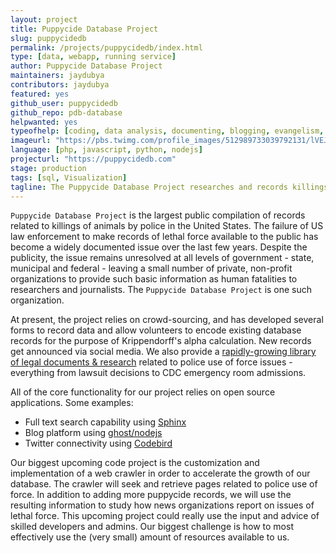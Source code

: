```yaml
---
layout: project
title: Puppycide Database Project
slug: puppycidedb
permalink: /projects/puppycidedb/index.html
type: [data, webapp, running service]
author: Puppycide Database Project
maintainers: jaydubya
contributors: jaydubya
featured: yes
github_user: puppycidedb
github_repo: pdb-database
helpwanted: yes
typeofhelp: [coding, data analysis, documenting, blogging, evangelism, project managing]
imageurl: "https://pbs.twimg.com/profile_images/512989733039792131/lVEJbvP__200x200.jpeg"
language: [php, javascript, python, nodejs]
projecturl: "https://puppycidedb.com"
stage: production
tags: [sql, Visualization]
tagline: The Puppycide Database Project researches and records killings of animals by police across the United States with the help of open source applications & crowd sourced research.
---
```


 `Puppycide Database Project` is the largest public compilation of records related to killings of animals by police in the United States. The failure of US law enforcement to make records of lethal force available to the public has become a widely documented issue over the last few years. Despite the publicity, the issue remains unresolved at all levels of government - state, municipal and federal - leaving a small number of private, non-profit organizations to provide such basic information as human fatalities to researchers and journalists. The `Puppycide Database Project` is one such organization.

 At present, the project relies on crowd-sourcing, and has developed several forms to record data and allow volunteers to encode existing database records for the purpose of Krippendorff's alpha calculation. New records get announced via social media. We also provide a [rapidly-growing library of legal documents & research](https://puppycidedb.com/datasets.html) related to police use of force issues - everything from lawsuit decisions to CDC emergency room admissions.

 All of the core functionality for our project relies on open source applications. Some examples:

 * Full text search capability using [Sphinx](https://github.com/sphinxsearch/sphinx)
 * Blog platform using [ghost/nodejs](https://github.com/TryGhost/Ghost)
 * Twitter connectivity using [Codebird](https://github.com/jublonet/codebird-php)

 Our biggest upcoming code project is the customization and implementation of a web crawler in order to accelerate the growth of our database. The crawler will seek and retrieve pages related to police use of force. In addition to adding more puppycide records, we will use the resulting information to study how news organizations report on issues of lethal force. This upcoming project could really use the input and advice of skilled developers and admins. Our biggest challenge is how to most effectively use the (very small) amount of resources available to us.
